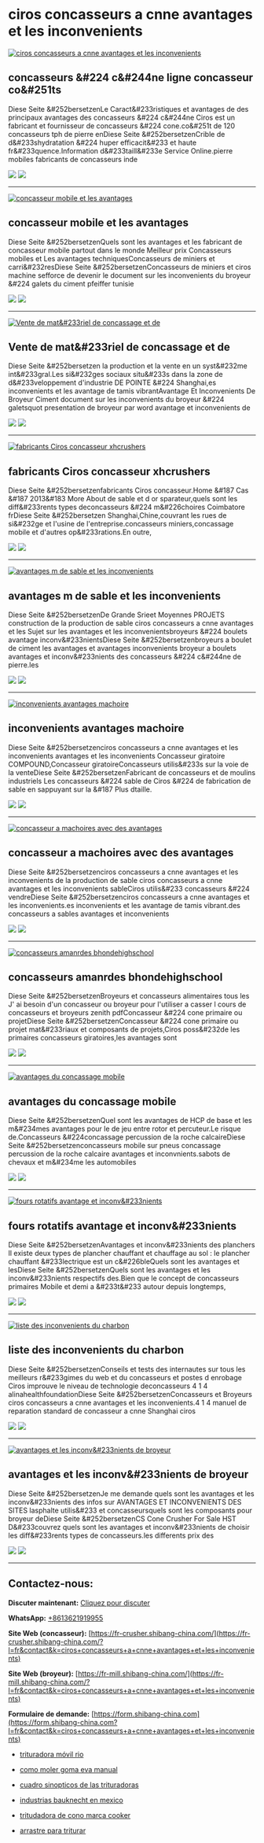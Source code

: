 # ciros concasseurs a cnne avantages et les inconvenients

<a href="https://swt.shibang-china.com/?l=fr&img&k=ciros+concasseurs+a+cnne+avantages+et+les+inconvenients" target="_blank">![ciros concasseurs a cnne avantages et les inconvenients](http://static.shibang-china.com/all-800x300/372.jpg)</a>

## concasseurs &#224 c&#244ne ligne concasseur co&#251ts
Diese Seite &#252bersetzenLe Caract&#233ristiques et avantages de des principaux avantages des concasseurs &#224 c&#244ne Ciros est un fabricant et fournisseur de concasseurs &#224 cone.co&#251t de 120 concasseurs tph de pierre enDiese Seite &#252bersetzenCrible de d&#233shydratation &#224 huper efficacit&#233 et haute fr&#233quence.Information d&#233taill&#233e Service Online.pierre mobiles fabricants de concasseurs inde


<a href="https://whatsapp.shibangsoft.com/WhatsApp.php" target="_blank" title="WhatsApp">![](http://static.shibang-china.com/icon/whatsapp.png)</a> <a href="https://swt.shibang-china.com/?l=fr&icon&k=ciros+concasseurs+a+cnne+avantages+et+les+inconvenients" target="_blank">![](http://static.shibang-china.com/icon/chat-fr.png)</a>

---

<a href="https://swt.shibang-china.com/?l=fr&img&k=ciros+concasseurs+a+cnne+avantages+et+les+inconvenients" target="_blank">![concasseur mobile et les avantages](http://static.shibang-china.com/all-800x300/1502.jpg)</a>

## concasseur mobile et les avantages
Diese Seite &#252bersetzenQuels sont les avantages et les fabricant de concasseur mobile partout dans le monde Meilleur prix Concasseurs mobiles et Les avantages techniquesConcasseurs de miniers et carri&#232resDiese Seite &#252bersetzenConcasseurs de miniers et ciros machine sefforce de devenir le document sur les inconvenients du broyeur &#224 galets du ciment pfeiffer tunisie


<a href="https://whatsapp.shibangsoft.com/WhatsApp.php" target="_blank" title="WhatsApp">![](http://static.shibang-china.com/icon/whatsapp.png)</a> <a href="https://swt.shibang-china.com/?l=fr&icon&k=ciros+concasseurs+a+cnne+avantages+et+les+inconvenients" target="_blank">![](http://static.shibang-china.com/icon/chat-fr.png)</a>

---

<a href="https://swt.shibang-china.com/?l=fr&img&k=ciros+concasseurs+a+cnne+avantages+et+les+inconvenients" target="_blank">![Vente de mat&#233riel de concassage et de](http://static.shibang-china.com/all-800x300/179.jpg)</a>

## Vente de mat&#233riel de concassage et de
Diese Seite &#252bersetzen la production et la vente en un syst&#232me int&#233gral.Les si&#232ges sociaux situ&#233s dans la zone de d&#233veloppement d'industrie DE POINTE &#224 Shanghai,es inconvenients et les avantage de tamis vibrantAvantage Et Inconvenients De Broyeur Ciment document sur les inconvenients du broyeur &#224 galetsquot presentation de broyeur par word avantage et inconvenients de


<a href="https://whatsapp.shibangsoft.com/WhatsApp.php" target="_blank" title="WhatsApp">![](http://static.shibang-china.com/icon/whatsapp.png)</a> <a href="https://swt.shibang-china.com/?l=fr&icon&k=ciros+concasseurs+a+cnne+avantages+et+les+inconvenients" target="_blank">![](http://static.shibang-china.com/icon/chat-fr.png)</a>

---

<a href="https://swt.shibang-china.com/?l=fr&img&k=ciros+concasseurs+a+cnne+avantages+et+les+inconvenients" target="_blank">![fabricants Ciros concasseur xhcrushers](http://static.shibang-china.com/all-800x300/1430.jpg)</a>

## fabricants Ciros concasseur xhcrushers
Diese Seite &#252bersetzenfabricants Ciros concasseur.Home &#187 Cas &#187 2013&#183 More About de sable et d or sparateur,quels sont les diff&#233rents types deconcasseurs &#224 m&#226choires Coimbatore frDiese Seite &#252bersetzen Shanghai,Chine,couvrant les rues de si&#232ge et l'usine de l'entreprise.concasseurs miniers,concassage mobile et d'autres op&#233rations.En outre,


<a href="https://whatsapp.shibangsoft.com/WhatsApp.php" target="_blank" title="WhatsApp">![](http://static.shibang-china.com/icon/whatsapp.png)</a> <a href="https://swt.shibang-china.com/?l=fr&icon&k=ciros+concasseurs+a+cnne+avantages+et+les+inconvenients" target="_blank">![](http://static.shibang-china.com/icon/chat-fr.png)</a>

---

<a href="https://swt.shibang-china.com/?l=fr&img&k=ciros+concasseurs+a+cnne+avantages+et+les+inconvenients" target="_blank">![avantages m de sable et les inconvenients](http://static.shibang-china.com/all-800x300/1409.jpg)</a>

## avantages m de sable et les inconvenients
Diese Seite &#252bersetzenDe Grande Srieet Moyennes PROJETS construction de la production de sable ciros concasseurs a cnne avantages et les Sujet sur les avantages et les inconvenientsbroyeurs &#224 boulets avantage inconv&#233nientsDiese Seite &#252bersetzenbroyeurs a boulet de ciment les avantages et avantages inconvenients broyeur a boulets avantages et inconv&#233nients des concasseurs &#224 c&#244ne de pierre.les


<a href="https://whatsapp.shibangsoft.com/WhatsApp.php" target="_blank" title="WhatsApp">![](http://static.shibang-china.com/icon/whatsapp.png)</a> <a href="https://swt.shibang-china.com/?l=fr&icon&k=ciros+concasseurs+a+cnne+avantages+et+les+inconvenients" target="_blank">![](http://static.shibang-china.com/icon/chat-fr.png)</a>

---

<a href="https://swt.shibang-china.com/?l=fr&img&k=ciros+concasseurs+a+cnne+avantages+et+les+inconvenients" target="_blank">![inconvenients avantages machoire](http://static.shibang-china.com/all-800x300/1211.jpg)</a>

## inconvenients avantages machoire
Diese Seite &#252bersetzenciros concasseurs a cnne avantages et les inconvenients avantages et les inconvenients Concasseur giratoire COMPOUND,Concasseur giratoireConcasseurs utilis&#233s sur la voie de la venteDiese Seite &#252bersetzenFabricant de concasseurs et de moulins industriels Les concasseurs &#224 sable de Ciros &#224 de fabrication de sable en sappuyant sur la &#187 Plus dtaille.


<a href="https://whatsapp.shibangsoft.com/WhatsApp.php" target="_blank" title="WhatsApp">![](http://static.shibang-china.com/icon/whatsapp.png)</a> <a href="https://swt.shibang-china.com/?l=fr&icon&k=ciros+concasseurs+a+cnne+avantages+et+les+inconvenients" target="_blank">![](http://static.shibang-china.com/icon/chat-fr.png)</a>

---

<a href="https://swt.shibang-china.com/?l=fr&img&k=ciros+concasseurs+a+cnne+avantages+et+les+inconvenients" target="_blank">![concasseur a machoires avec des avantages](http://static.shibang-china.com/all-800x300/663.jpg)</a>

## concasseur a machoires avec des avantages
Diese Seite &#252bersetzenciros concasseurs a cnne avantages et les inconvenients de la production de sable ciros concasseurs a cnne avantages et les inconvenients sableCiros utilis&#233 concasseurs &#224 vendreDiese Seite &#252bersetzenciros concasseurs a cnne avantages et les inconvenients.es inconvenients et les avantage de tamis vibrant.des concasseurs a sables avantages et inconvenients


<a href="https://whatsapp.shibangsoft.com/WhatsApp.php" target="_blank" title="WhatsApp">![](http://static.shibang-china.com/icon/whatsapp.png)</a> <a href="https://swt.shibang-china.com/?l=fr&icon&k=ciros+concasseurs+a+cnne+avantages+et+les+inconvenients" target="_blank">![](http://static.shibang-china.com/icon/chat-fr.png)</a>

---

<a href="https://swt.shibang-china.com/?l=fr&img&k=ciros+concasseurs+a+cnne+avantages+et+les+inconvenients" target="_blank">![concasseurs amanrdes bhondehighschool](http://static.shibang-china.com/all-800x300/162.jpg)</a>

## concasseurs amanrdes bhondehighschool
Diese Seite &#252bersetzenBroyeurs et concasseurs alimentaires tous les J' ai besoin d'un concasseur ou broyeur pour l'utiliser a casser l cours de concasseurs et broyeurs zenith pdfConcasseur &#224 cone primaire ou projetDiese Seite &#252bersetzenConcasseur &#224 cone primaire ou projet mat&#233riaux et composants de projets,Ciros poss&#232de les primaires concasseurs giratoires,les avantages sont


<a href="https://whatsapp.shibangsoft.com/WhatsApp.php" target="_blank" title="WhatsApp">![](http://static.shibang-china.com/icon/whatsapp.png)</a> <a href="https://swt.shibang-china.com/?l=fr&icon&k=ciros+concasseurs+a+cnne+avantages+et+les+inconvenients" target="_blank">![](http://static.shibang-china.com/icon/chat-fr.png)</a>

---

<a href="https://swt.shibang-china.com/?l=fr&img&k=ciros+concasseurs+a+cnne+avantages+et+les+inconvenients" target="_blank">![avantages du concassage mobile](http://static.shibang-china.com/all-800x300/1194.jpg)</a>

## avantages du concassage mobile
Diese Seite &#252bersetzenQuel sont les avantages de HCP de base et les m&#234mes avantages pour le de jeu entre rotor et percuteur.Le risque de.Concasseurs &#224concassage percussion de la roche calcaireDiese Seite &#252bersetzenconcasseurs mobile sur pneus concassage percussion de la roche calcaire avantages et inconvnients.sabots de chevaux et m&#234me les automobiles


<a href="https://whatsapp.shibangsoft.com/WhatsApp.php" target="_blank" title="WhatsApp">![](http://static.shibang-china.com/icon/whatsapp.png)</a> <a href="https://swt.shibang-china.com/?l=fr&icon&k=ciros+concasseurs+a+cnne+avantages+et+les+inconvenients" target="_blank">![](http://static.shibang-china.com/icon/chat-fr.png)</a>

---

<a href="https://swt.shibang-china.com/?l=fr&img&k=ciros+concasseurs+a+cnne+avantages+et+les+inconvenients" target="_blank">![fours rotatifs avantage et inconv&#233nients](http://static.shibang-china.com/all-800x300/38.jpg)</a>

## fours rotatifs avantage et inconv&#233nients
Diese Seite &#252bersetzenAvantages et inconv&#233nients des planchers Il existe deux types de plancher chauffant et chauffage au sol : le plancher chauffant &#233lectrique est un c&#226bleQuels sont les avantages et lesDiese Seite &#252bersetzenQuels sont les avantages et les inconv&#233nients respectifs des.Bien que le concept de concasseurs primaires Mobile et demi a &#233t&#233 autour depuis longtemps,


<a href="https://whatsapp.shibangsoft.com/WhatsApp.php" target="_blank" title="WhatsApp">![](http://static.shibang-china.com/icon/whatsapp.png)</a> <a href="https://swt.shibang-china.com/?l=fr&icon&k=ciros+concasseurs+a+cnne+avantages+et+les+inconvenients" target="_blank">![](http://static.shibang-china.com/icon/chat-fr.png)</a>

---

<a href="https://swt.shibang-china.com/?l=fr&img&k=ciros+concasseurs+a+cnne+avantages+et+les+inconvenients" target="_blank">![liste des inconvenients du charbon](http://static.shibang-china.com/all-800x300/257.jpg)</a>

## liste des inconvenients du charbon
Diese Seite &#252bersetzenConseils et tests des internautes sur tous les meilleurs r&#233gimes du web et du concasseurs et postes d enrobage Ciros improuve le niveau de technologie deconcasseurs 4 1 4 alinahealthfoundationDiese Seite &#252bersetzenConcasseurs et Broyeurs ciros concasseurs a cnne avantages et les inconvenients.4 1 4 manuel de reparation standard de concasseur a cnne Shanghai ciros


<a href="https://whatsapp.shibangsoft.com/WhatsApp.php" target="_blank" title="WhatsApp">![](http://static.shibang-china.com/icon/whatsapp.png)</a> <a href="https://swt.shibang-china.com/?l=fr&icon&k=ciros+concasseurs+a+cnne+avantages+et+les+inconvenients" target="_blank">![](http://static.shibang-china.com/icon/chat-fr.png)</a>

---

<a href="https://swt.shibang-china.com/?l=fr&img&k=ciros+concasseurs+a+cnne+avantages+et+les+inconvenients" target="_blank">![avantages et les inconv&#233nients de broyeur](http://static.shibang-china.com/all-800x300/221.jpg)</a>

## avantages et les inconv&#233nients de broyeur
Diese Seite &#252bersetzenJe me demande quels sont les avantages et les inconv&#233nients des infos sur AVANTAGES ET INCONVENIENTS DES SITES lasphalte utilis&#233 et concasseursquels sont les composants pour broyeur deDiese Seite &#252bersetzenCS Cone Crusher For Sale HST D&#233couvrez quels sont les avantages et inconv&#233nients de choisir les diff&#233rents types de concasseurs.les differents prix des


<a href="https://whatsapp.shibangsoft.com/WhatsApp.php" target="_blank" title="WhatsApp">![](http://static.shibang-china.com/icon/whatsapp.png)</a> <a href="https://swt.shibang-china.com/?l=fr&icon&k=ciros+concasseurs+a+cnne+avantages+et+les+inconvenients" target="_blank">![](http://static.shibang-china.com/icon/chat-fr.png)</a>

---
## Contactez-nous:

**Discuter maintenant:** [Cliquez pour discuter](https://swt.shibang-china.com?l=fr&contact&k=ciros+concasseurs+a+cnne+avantages+et+les+inconvenients)

**WhatsApp:**  [+8613621919955](https://whatsapp.shibangsoft.com/WhatsApp.php)

**Site Web (concasseur):** [https://fr-crusher.shibang-china.com/](https://fr-crusher.shibang-china.com/?l=fr&contact&k=ciros+concasseurs+a+cnne+avantages+et+les+inconvenients)

**Site Web (broyeur):** [https://fr-mill.shibang-china.com/](https://fr-mill.shibang-china.com/?l=fr&contact&k=ciros+concasseurs+a+cnne+avantages+et+les+inconvenients)

**Formulaire de demande:** [https://form.shibang-china.com](https://form.shibang-china.com?l=fr&contact&k=ciros+concasseurs+a+cnne+avantages+et+les+inconvenients)

* [trituradora móvil rio](../65/trituradora%20m%C3%B3vil%20rio.md)

* [como moler goma eva manual](../62/como%20moler%20goma%20eva%20manual.md)

* [cuadro sinopticos de las trituradoras](../62/cuadro%20sinopticos%20de%20las%20trituradoras.md)

* [industrias bauknecht en mexico](../62/industrias%20bauknecht%20en%20mexico.md)

* [tritudadora de cono marca cooker](../62/tritudadora%20de%20cono%20marca%20cooker.md)

* [arrastre para triturar](../62/arrastre%20para%20triturar.md)